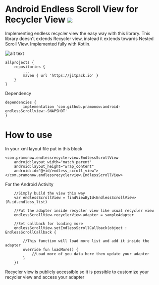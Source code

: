 # Android Endless Scroll View for Recycler View [![](https://jitpack.io/v/pramonow/android-endlessScrollview.svg)](https://jitpack.io/#pramonow/android-endlessScrollview)

Implementing endless recycler view the easy way with this library. This library doesn't extends Recycler view, instead it extends towards Nested Scroll View. Implemented fully with Kotlin.

![alt text](https://raw.githubusercontent.com/pramonow/just_images/master/endlessrv.gif)

	allprojects {
		repositories {
			...
			maven { url 'https://jitpack.io' }
		}
	}
  
Dependency

	dependencies {
	        implementation 'com.github.pramonow:android-endlessScrollview:-SNAPSHOT'
	}

# How to use

In your xml layout file put in this block

    <com.pramonow.endlessrecyclerview.EndlessScrollView
        android:layout_width="match_parent"
        android:layout_height="wrap_content"
        android:id="@+id/endless_scroll_view">
    </com.pramonow.endlessrecyclerview.EndlessScrollView>

For the Android Activity

        //Simply build the view this way
        var endlessScrollView = findViewById<EndlessScrollView>(R.id.endless_list)

        //Put the adapter inside recycler view like usual recycler view
        endlessScrollView.recyclerView.adapter = sampleAdapter

        //Set callback for loading more
        endlessScrollView.setEndlessScrollCallback(object : EndlessScrollCallback {

            //This function will load more list and add it inside the adapter
            override fun loadMore() {
                //Load more of you data here then update your adapter
            }
        })

Recycler view is publicly accessible so it is possible to customize your recycler view and access your adapter
